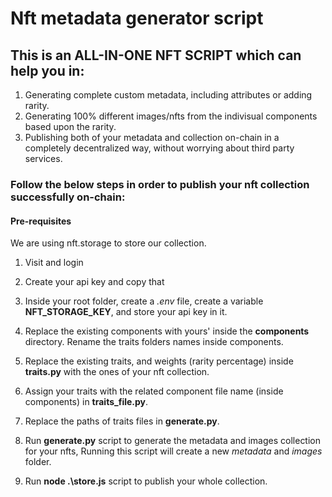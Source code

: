 # Nft metadata generator script

## This is an ALL-IN-ONE NFT SCRIPT which can help you in:

1. Generating complete custom metadata, including attributes or adding rarity.
2. Generating 100% different images/nfts from the indivisual components based upon the rarity.
3. Publishing both of your metadata and collection on-chain in a completely decentralized way, without worrying about third party services.

### Follow the below steps in order to publish your nft collection successfully on-chain:

#### Pre-requisites

We are using nft.storage to store our collection.

1. Visit and login
2. Create your api key and copy that
3. Inside your root folder, create a _.env_ file, create a variable **NFT_STORAGE_KEY**, and store your api key in it.

4. Replace the existing components with yours' inside the **components** directory. Rename the traits folders names inside components.
5. Replace the existing traits, and weights (rarity percentage) inside **traits.py** with the ones of your nft collection.
6. Assign your traits with the related component file name (inside components) in **traits_file.py**.
7. Replace the paths of traits files in **generate.py**.
8. Run **generate.py** script to generate the metadata and images collection for your nfts, Running this script will create a new _metadata_ and _images_ folder.
9. Run **node .\store.js** script to publish your whole collection.
